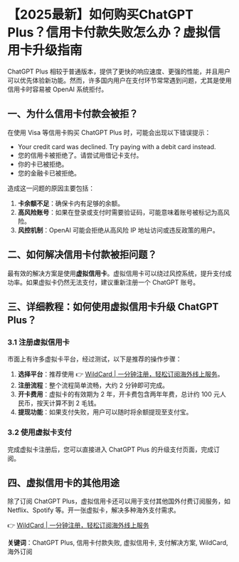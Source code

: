 # 【2025最新】如何购买ChatGPT Plus？信用卡付款失败怎么办？虚拟信用卡升级指南

ChatGPT Plus 相较于普通版本，提供了更快的响应速度、更强的性能，并且用户可以优先体验新功能。然而，许多国内用户在支付环节常常遇到问题，尤其是使用信用卡时容易被 OpenAI 系统拒付。

## 一、为什么信用卡付款会被拒？

在使用 Visa 等信用卡购买 ChatGPT Plus 时，可能会出现以下错误提示：

- Your credit card was declined. Try paying with a debit card instead.
- 您的信用卡被拒绝了。请尝试用借记卡支付。
- 你的卡已被拒绝。
- 您的金融卡已被拒绝。

造成这一问题的原因主要包括：

1. **卡余额不足**：确保卡内有足够的余额。
2. **高风险账号**：如果在登录或支付时需要验证码，可能意味着账号被标记为高风险。
3. **风控机制**：OpenAI 可能会拒绝从高风险 IP 地址访问或违反政策的用户。

## 二、如何解决信用卡付款被拒问题？

最有效的解决方案是使用**虚拟信用卡**。虚拟信用卡可以绕过风控系统，提升支付成功率。如果虚拟卡仍然无法支付，建议重新注册一个 ChatGPT 账号。

## 三、详细教程：如何使用虚拟信用卡升级 ChatGPT Plus？

### 3.1 注册虚拟信用卡

市面上有许多虚拟卡平台，经过测试，以下是推荐的操作步骤：

1. **选择平台**：推荐使用 👉 [WildCard | 一分钟注册，轻松订阅海外线上服务](https://bbtdd.com/WildCard)。
2. **注册流程**：整个流程简单流畅，大约 2 分钟即可完成。
3. **开卡费用**：虚拟卡的有效期为 2 年，开卡费包含两年年费，总计约 100 元人民币，按天计算不到 2 毛钱。
4. **提现功能**：如果支付失败，用户可以随时将余额提现至支付宝。

### 3.2 使用虚拟卡支付

完成虚拟卡注册后，您可以直接进入 ChatGPT Plus 的升级支付页面，完成订阅。

## 四、虚拟信用卡的其他用途

除了订阅 ChatGPT Plus，虚拟信用卡还可以用于支付其他国外付费订阅服务，如 Netflix、Spotify 等。开一张虚拟卡，解决多种海外支付需求。

👉 [WildCard | 一分钟注册，轻松订阅海外线上服务](https://bbtdd.com/WildCard)



**关键词**：ChatGPT Plus, 信用卡付款失败, 虚拟信用卡, 支付解决方案, WildCard, 海外订阅